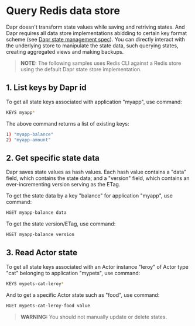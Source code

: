 # Query Redis data store

Dapr doesn't transform state values while saving and retriving states. And Dapr requires all data store implementations abidding to certain key format scheme (see [Dapr state management spec](https://github.com/dapr/spec/blob/master/state.md)). You can directly interact with the underlying store to manipulate the state data, such querying states, creating aggregated views and making backups.

>**NOTE:** The following samples uses Redis CLI against a Redis store using the default Dapr state store implementation. 

## 1. List keys by Dapr id

To get all state keys associated with application "myapp", use command:

```bash
KEYS myapp*
```

The above command returns a list of existing keys:
```bash
1) "myapp-balance"
2) "myapp-amount"
```

## 2. Get specific state data

Dapr saves state values as hash values. Each hash value contains a "data" field, which contains the state data; and a "version" field, which contains an ever-incrementing version serving as the ETag.

To get the state data by a key "balance" for application "myapp", use command:

```bash
HGET myapp-balance data
```

To get the state version/ETag, use command:
```bash
HGET myapp-balance version
```
## 3. Read Actor state

To get all state keys associated with an Actor instance "leroy" of Actor type "cat" belonging to application "mypets", use command:

```bash
KEYS mypets-cat-leroy*
```
And to get a specific Actor state such as "food", use command:

```bash
HGET mypets-cat-leroy-food value
```

> **WARNING:** You should not manually update or delete states.
